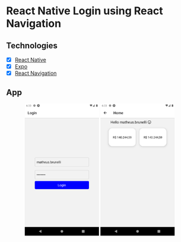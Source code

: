 # React Native Login using React Navigation
## Technologies
- [x] [React Native](https://reactnative.dev/)
- [x] [Expo](https://expo.io/)
- [x] [React Navigation](https://reactnavigation.org/docs/getting-started/)

## App

<section align="center">
  <img src="./assets/screen1.png" width="200">
  <img src="./assets/screen2.png" width="200">
</section>
